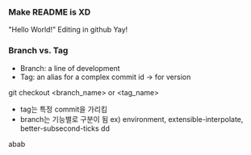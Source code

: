 ### Make README is XD
"Hello World!"
Editing in github Yay!

### Branch vs. Tag
- Branch: a line of development
- Tag: an alias for a complex commit id -> for version

git checkout <branch_name> or <tag_name> 

- tag는 특정 commit을 가리킴
- branch는 기능별로 구분이 됨 ex) environment, extensible-interpolate, better-subsecond-ticks
dd

abab
